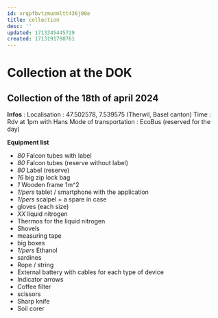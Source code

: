```yaml
---
id: xrqpfbvtzmunmltt436j00e
title: collection
desc: ''
updated: 1713345445729
created: 1713191700761
---
```

# Collection at the DOK 

## Collection of the 18th of april 2024

**Infos** : 
Localisation : 47.502578, 7.539575 (Therwil, Basel canton)
Time : Rdv at 1pm with Hans 
Mode of transportation : EcoBus (reserved for the day)

**Equipment list**

* _80_ Falcon tubes with label 
* _80_ Falcon tubes (reserve without label) 
* _80_ Label (reserve) 
* _16_ big zip lock bag 
* _1_ Wooden frame 1m^2 
* _1/pers_ tablet / smartphone with the application 
* _1/pers_ scalpel + a spare in case
* gloves (each size)
* _XX_ liquid nitrogen
* Thermos for the liquid nitrogen
* Shovels 
* measuring tape
* big boxes 
* _1/pers_ Ethanol 
* sardines 
* Rope / string 
* External battery with cables for each type of device
* Indicator arrows
* Coffee filter
* scissors
* Sharp knife 
* Soil corer 


